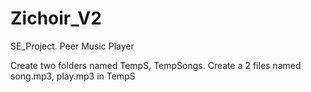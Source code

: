 # Zichoir_V2
SE_Project. Peer Music Player

Create two folders named TempS, TempSongs. Create a 2 files named song.mp3, play.mp3 in TempS
